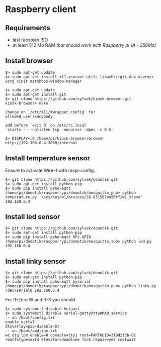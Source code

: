 # Raspberry client

## Requirements

- last rapsbian ISO
- at least 512 Mo RAM _(but should work with Raspberry pi 1A - 256Mo)_

## Install browser

```
$> sudo apt-get update
$> sudo apt-get install x11-xserver-utils libwebkitgtk-dev xserver-xorg xinit matchbox-window-manager
```

```
$> sudo apt-get update
$> sudo apt-get install git
$> git clone https://github.com/sylvek/kiosk-browser.git
kiosk-browser> make
```

```
change on `/etc/X11/Xwrapper.config` for
allowed_users=anybody
```

```
add before `exit 0` on /etc/rc.local
`startx -- -nolisten tcp -nocursor -dpms -s 0 &`
```

```
$> DISPLAY=:0 /home/pi/kiosk-browser/browser http://192.168.0.4:3000/internal
```

## Install temperature sensor

Ensure to activate Wire-1 with raspi-config.

```
$> git clone https://github.com/sylvek/domotik.git
$> sudo apt-get install python-pip
$> sudo pip install paho-mqtt
/home/pi/domotik/raspberrypi/domotik/mosquitto_pub> python temperature.py '/sys/bus/w1/devices/28-0315820a56ff/w1_slave' 192.168.0.4
```


## Install led sensor

```
$> git clone https://github.com/sylvek/domotik.git
$> sudo apt-get install python-pip
$> sudo pip install paho-mqtt RPi.GPIO
/home/pi/domotik/raspberrypi/domotik/mosquitto_sub> python led.py 192.168.0.4
```

## Install linky sensor

```
$> git clone https://github.com/sylvek/domotik.git
$> sudo apt-get install python-pip
$> sudo pip install paho-mqtt pyserial
/home/pi/domotik/raspberrypi/domotik/mosquitto_pub> python linky.py /dev/serial0 192.168.0.4
```

For R-Zero W and R-3 you should

```
$> sudo systemctl disable hciuart
$> sudo systemctl disable serial-getty@ttyAMA0.service
-- on /boot/config.txt
enable_uart=1
dtoverlay=pi3-disable-bt
-- on /boot/cmdline.txt
wc_otg.lpm_enable=0 console=tty1 root=PARTUUID=319d213b-02 rootfstype=ext4 elevator=deadline fsck.repair=yes rootwait
```
